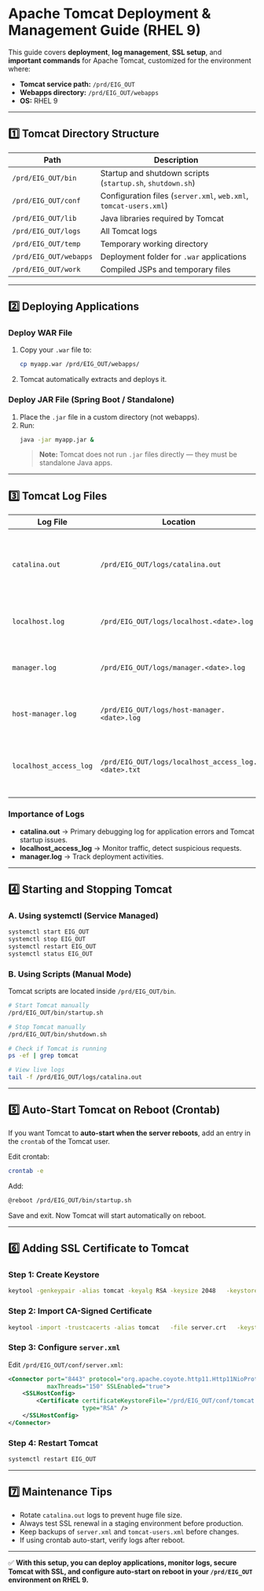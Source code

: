 # Apache Tomcat Deployment & Management Guide (RHEL 9)

This guide covers **deployment**, **log management**, **SSL setup**, and **important commands** for Apache Tomcat, customized for the environment where:
- **Tomcat service path:** `/prd/EIG_OUT`
- **Webapps directory:** `/prd/EIG_OUT/webapps`
- **OS:** RHEL 9

---

## 1️⃣ Tomcat Directory Structure

| Path | Description |
|------|-------------|
| `/prd/EIG_OUT/bin` | Startup and shutdown scripts (`startup.sh`, `shutdown.sh`) |
| `/prd/EIG_OUT/conf` | Configuration files (`server.xml`, `web.xml`, `tomcat-users.xml`) |
| `/prd/EIG_OUT/lib` | Java libraries required by Tomcat |
| `/prd/EIG_OUT/logs` | All Tomcat logs |
| `/prd/EIG_OUT/temp` | Temporary working directory |
| `/prd/EIG_OUT/webapps` | Deployment folder for `.war` applications |
| `/prd/EIG_OUT/work` | Compiled JSPs and temporary files |

---

## 2️⃣ Deploying Applications

### Deploy WAR File
1. Copy your `.war` file to:
   ```bash
   cp myapp.war /prd/EIG_OUT/webapps/
   ```
2. Tomcat automatically extracts and deploys it.

### Deploy JAR File (Spring Boot / Standalone)
1. Place the `.jar` file in a custom directory (not webapps).
2. Run:
   ```bash
   java -jar myapp.jar &
   ```
   > **Note:** Tomcat does not run `.jar` files directly — they must be standalone Java apps.

---

## 3️⃣ Tomcat Log Files

| Log File | Location | Purpose |
|----------|----------|---------|
| `catalina.out` | `/prd/EIG_OUT/logs/catalina.out` | Main Tomcat console output (startup, shutdown, errors) |
| `localhost.log` | `/prd/EIG_OUT/logs/localhost.<date>.log` | Logs for localhost container messages |
| `manager.log` | `/prd/EIG_OUT/logs/manager.<date>.log` | Access logs for the `/manager` webapp |
| `host-manager.log` | `/prd/EIG_OUT/logs/host-manager.<date>.log` | Logs for host manager webapp |
| `localhost_access_log` | `/prd/EIG_OUT/logs/localhost_access_log.<date>.txt` | HTTP access logs (status codes, URLs) |

### Importance of Logs
- **catalina.out** → Primary debugging log for application errors and Tomcat startup issues.
- **localhost_access_log** → Monitor traffic, detect suspicious requests.
- **manager.log** → Track deployment activities.

---

## 4️⃣ Starting and Stopping Tomcat

### A. Using systemctl (Service Managed)
```bash
systemctl start EIG_OUT
systemctl stop EIG_OUT
systemctl restart EIG_OUT
systemctl status EIG_OUT
```

### B. Using Scripts (Manual Mode)
Tomcat scripts are located inside `/prd/EIG_OUT/bin`.

```bash
# Start Tomcat manually
/prd/EIG_OUT/bin/startup.sh

# Stop Tomcat manually
/prd/EIG_OUT/bin/shutdown.sh

# Check if Tomcat is running
ps -ef | grep tomcat

# View live logs
tail -f /prd/EIG_OUT/logs/catalina.out
```

---

## 5️⃣ Auto-Start Tomcat on Reboot (Crontab)

If you want Tomcat to **auto-start when the server reboots**, add an entry in the `crontab` of the Tomcat user.

Edit crontab:
```bash
crontab -e
```

Add:
```bash
@reboot /prd/EIG_OUT/bin/startup.sh
```

Save and exit. Now Tomcat will start automatically on reboot.

---

## 6️⃣ Adding SSL Certificate to Tomcat

### Step 1: Create Keystore
```bash
keytool -genkeypair -alias tomcat -keyalg RSA -keysize 2048   -keystore /prd/EIG_OUT/conf/tomcat.keystore   -validity 3650
```

### Step 2: Import CA-Signed Certificate
```bash
keytool -import -trustcacerts -alias tomcat   -file server.crt   -keystore /prd/EIG_OUT/conf/tomcat.keystore
```

### Step 3: Configure `server.xml`
Edit `/prd/EIG_OUT/conf/server.xml`:
```xml
<Connector port="8443" protocol="org.apache.coyote.http11.Http11NioProtocol"
           maxThreads="150" SSLEnabled="true">
    <SSLHostConfig>
        <Certificate certificateKeystoreFile="/prd/EIG_OUT/conf/tomcat.keystore"
                     type="RSA" />
    </SSLHostConfig>
</Connector>
```

### Step 4: Restart Tomcat
```bash
systemctl restart EIG_OUT
```

---

## 7️⃣ Maintenance Tips
- Rotate `catalina.out` logs to prevent huge file size.
- Always test SSL renewal in a staging environment before production.
- Keep backups of `server.xml` and `tomcat-users.xml` before changes.
- If using crontab auto-start, verify logs after reboot.

---

✅ **With this setup, you can deploy applications, monitor logs, secure Tomcat with SSL, and configure auto-start on reboot in your `/prd/EIG_OUT` environment on RHEL 9.**
